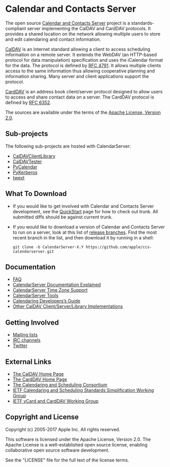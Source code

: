 # Calendar and Contacts Server

The open source [Calendar and Contacts Server](https://github.com/apple/ccs-calendarserver) project is a standards-compliant server implementing the CalDAV and CardDAV protocols. It provides a shared location on the network allowing multiple users to store and edit calendaring and contact information.

[CalDAV](http://caldav.calconnect.org/) is an Internet standard allowing a client to access scheduling information on a remote server. It extends the WebDAV (an HTTP-based protocol for data manipulation) specification and uses the iCalendar format for the data. The protocol is defined by [RFC 4791](http://www.ietf.org/rfc/rfc4791.txt). It allows multiple clients access to the same information thus allowing cooperative planning and information sharing. Many server and client applications support the protocol.

[CardDAV](http://carddav.calconnect.org/) is an address book client/server protocol designed to allow users to access and share contact data on a server. The CardDAV protocol is defined by [RFC 6352](http://www.ietf.org/rfc/rfc6352.txt).

The sources are available under the terms of the [Apache License, Version 2.0](http://www.apache.org/licenses/LICENSE-2.0.html).

## Sub-projects

The following sub-projects are hosted with CalendarServer:

- [CalDAVClientLibrary](https://www.calendarserver.org/CalDAVClientLibrary.html)
- [CalDAVTester](https://www.calendarserver.org/CalDAVTester.html)
- [PyCalendar](https://www.calendarserver.org/PyCalendar.html)
- [PyKerberos](https://www.calendarserver.org/PyKerberos.html)
- [twext](https://www.calendarserver.org/twext.html)

## What To Download

- If you would like to get involved with Calendar and Contacts Server development, see the [QuickStart](https://www.calendarserver.org/QuickStart.html) page for how to check out trunk. All submitted diffs should be against current trunk.
- If you would like to download a version of Calendar and Contacts Server to run on a server, look at this list of [release branches](https://github.com/apple/ccs-calendarserver/releases). Find the most recent branch in the list, and then download it by running in a shell: 

  ```git clone -b CalendarServer-X.Y https://github.com/apple/ccs-calendarserver.git```
 

## Documentation

- [FAQ](https://www.calendarserver.org/FAQ.html)
- [CalendarServer Documentation Explained](https://www.calendarserver.org/Documentation.html)
- [CalendarServer Time Zone Support](https://www.calendarserver.org/Timezones.html)
- [CalendarServer Tools](https://www.calendarserver.org/Tools.html)
- [Calendaring Developers’s Guide](http://devguide.calconnect.org/)
- [Other CalDAV Client/Server/Library Implementations](http://caldav.calconnect.org/implementations.html)

## Getting Involved

- [Mailing lists](https://www.calendarserver.org/MailingLists.html)
- [IRC channels](https://www.calendarserver.org/IRC.html)
- [Twitter](http://twitter.com/calendarserver/)

## External Links

- [The CalDAV Home Page](http://caldav.calconnect.org/)
- [The CardDAV Home Page](http://carddav.calconnect.org/)
- [The Calendaring and Scheduling Consortium](http://calconnect.org/)
- [IETF Calendaring and Scheduling Standards Simplification Working Group](http://tools.ietf.org/wg/calsify/)
- [IETF vCard and CardDAV Working Group](http://tools.ietf.org/wg/vcarddav/)


## Copyright and License

Copyright (c) 2005-2017 Apple Inc.  All rights reserved.

This software is licensed under the Apache License, Version 2.0.  The
Apache License is a well-established open source license, enabling
collaborative open source software development.

See the "LICENSE" file for the full text of the license terms.
